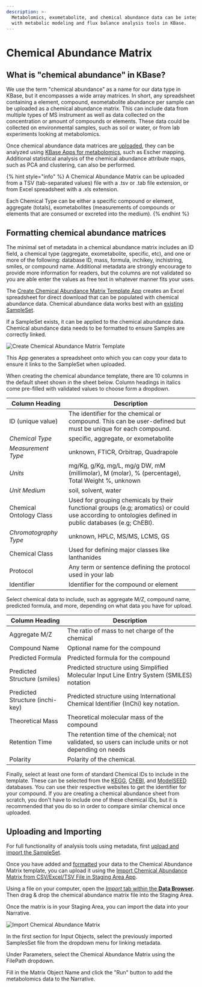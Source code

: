 ```yaml
---
description: >-
  Metabolomics, exometabolite, and chemical abundance data can be integrated
  with metabolic modeling and flux balance analysis tools in KBase.
---
```


# Chemical Abundance Matrix

## What is "chemical abundance" in KBase?

We use the term "chemical abundance" as a name for our data type in KBase, but it encompasses a wide array matrices. In short, any spreadsheet containing a element, compound, exometabolite abundance per sample can be uploaded as a chemical abundance matrix. This can include data from multiple types of MS instrument as well as data collected on the concentration or amount of compounds or elements. These data could be collected on environmental samples, such as soil or water, or from lab experiments looking at metabolomics.

Once chemical abundance data matrices are [uploaded](chemical-abundance-matrix.md#uploading-and-importing), they can be analyzed using [KBase Apps for metabolomics](../../apps/analysis/metabolic-modeling.md#metabolomics), such as Escher mapping. Additional statistical analysis of the chemical abundance attribute maps, such as PCA and clustering, can also be performed.

{% hint style="info" %}
A Chemical Abundance Matrix can be uploaded from a TSV (tab-separated values) file with a .tsv or .tab file extension, or from Excel spreadsheet with a .xls extension.

Each Chemical Type can be either a specific compound or element, aggregate (totals), exometabolites (measurements of compounds or elements that are consumed or excreted into the medium).&#x20;
{% endhint %}

## Formatting chemical abundance matrices

The minimal set of metadata in a chemical abundance matrix includes an ID field, a chemical type (aggregate, exometabolite, specific, etc), and one or more of the following: database ID, mass, formula, inchikey, inchistring, smiles, or compound name. Additional metadata are strongly encourage to provide more information for readers, but the columns are not validated so you are able enter the values as free text in whatever manner fits your uses.

The [Create Chemical Abundance Matrix Template App](https://kbase.us/applist/apps/GenericsAPI/build\_chemical\_abundance\_template/release) creates an Excel spreadsheet for direct download that can be populated with chemical abundance data. Chemical abundance data works best with an [existing SampleSet](sampleset.md).&#x20;

If a SampleSet exists, it can be applied to the chemical abundance data. Chemical abundance data needs to be formatted to ensure Samples are correctly linked.

![Create Chemical Abundance Matrix Template](../../.gitbook/assets/ChemicalAbundanceMatrix\_create.png)

This App generates a spreadsheet onto which you can copy your data to ensure it links to the SampleSet when uploaded.&#x20;

When creating the chemical abundance template, there are 10 columns in the default sheet shown in the sheet below. Column headings in italics come pre-filled with validated values to choose form a dropdown.

| Column Heading          | Description                                                                                                                                            |
| ----------------------- | ------------------------------------------------------------------------------------------------------------------------------------------------------ |
| ID (unique value)       | The identifier for the chemical or compound. This can be user-defined but must be unique for each compound.                                            |
| _Chemical Type_         | specific, aggregate, or exometabolite                                                                                                                  |
| _Measurement Type_      | unknown, FTICR, Orbitrap, Quadrapole                                                                                                                   |
| _Units_                 | mg/Kg, g/Kg, mg/L, mg/g DW, mM (millimolar), M (molar), % (percentage), Total Weight  %, unknown                                                       |
| _Unit Medium_           | soil, solvent, water                                                                                                                                   |
| Chemical Ontology Class | Used for grouping chemicals by their functional groups (e.g; aromatics) or could use according to ontologies defined in public databases (e.g; ChEBI). |
| _Chromatography Type_   | unknown, HPLC, MS/MS, LCMS, GS                                                                                                                         |
| Chemical Class          | Used for defining major classes like lanthanides                                                                                                       |
| Protocol                | Any term or sentence defining the protocol used in your lab                                                                                            |
| Identifier              | Identifier for the compound or element                                                                                                                 |



Select chemical data to include, such as aggregate M/Z, compound name, predicted formula, and more, depending on what data you have for upload.&#x20;

| Column Heading                  | Description                                                                                             |
| ------------------------------- | ------------------------------------------------------------------------------------------------------- |
| Aggregate M/Z                   | The ratio of mass to net charge of the chemical                                                         |
| Compound Name                   | Optional name for the compound                                                                          |
| Predicted Formula               | Predicted formula for the compound                                                                      |
| Predicted Structure (smiles)    | Predicted structure using Simplified Molecular Input Line Entry System (SMILES) notation                |
| Predicted Structure (inchi-key) | Predicted structure using International Chemical Identifier (InChi) key notation.                       |
| Theoretical Mass                | Theoretical molecular mass of the compound                                                              |
| Retention Time                  | The retention time of the chemical; not validated, so users can include units or not depending on needs |
| Polarity                        | Polarity of the chemical.                                                                               |

Finally, select at least one form of standard Chemical IDs to include in the template. These can be selected from the [KEGG](https://www.genome.jp/kegg/compound/), [ChEBI](https://www.ebi.ac.uk/chebi/), and [ModelSEED](https://modelseed.org/biochem/compounds) databases. You can use their respective websites to get the identifier for your compound. If you are creating a chemical abundance sheet from scratch, you don't have to include one of these chemical IDs, but it is recommended that you do so in order to compare similar chemical once uploaded.

## Uploading and Importing

&#x20;For full functionality of analysis tools using metadata, first [upload and import the SampleSet](sampleset.md).&#x20;

Once you have added and [formatted](../samples/ontology.md) your data to the Chemical Abundance Matrix template, you can upload it using the [Import Chemical Abundance Matrix from CSV/Excel/TSV File in Staging Area App](https://narrative.kbase.us/#catalog/apps/GenericsAPI/import\_chemical\_abundance/release).&#x20;

Using a file on your computer, open the [_Import_ tab within the **Data Browser**](../../getting-started/narrative/add-data.md)**.** Then drag & drop the chemical abundance matrix file into the Staging Area.

Once the matrix is in your Staging Area, you can import the data into your Narrative.

![Import Chemical Abundance Matrix](../../.gitbook/assets/ChemicalAbundanceMatrix\_import.png)

In the first section for Input Objects, select the previously imported SamplesSet file from the dropdown menu for linking metadata.&#x20;

Under Parameters, select the Chemical Abundance Matrix using the FilePath dropdown.&#x20;

Fill in the Matrix Object Name and click the "Run" button to add the metabolomics data to the Narrative.
